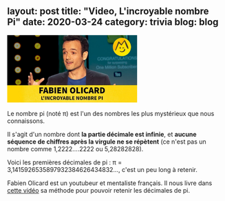 layout: post
title: "Video, L'incroyable nombre Pi"
date: 2020-03-24
category: trivia
blog: blog
---

<img src="/css/image/banner6.png" width="60%" height="auto" />

Le nombre pi (noté π) est l'un des nombres les plus mystérieux que nous connaissons. 
<br>

Il s'agit d'un nombre dont <strong>la partie décimale est infinie</strong>, et <strong>aucune séquence de chiffres après la virgule ne se répètent</strong> (ce n'est pas un nombre comme 1,2222....2222 ou 5,28282828).
<br>

Voici les premières décimales de pi : π = 3,1415926535897932384626434832..., c'est un peu long à retenir.
<br>

Fabien Olicard est un youtubeur et mentaliste français. Il nous livre dans <a class="video" href="https://youtu.be/Ts0ItJHZB4Y">cette vidéo</a> sa méthode pour pouvoir retenir les décimales de pi.

